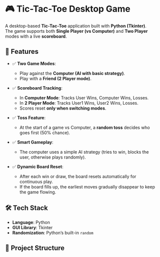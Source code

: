 # 🎮 Tic-Tac-Toe Desktop Game  

A desktop-based **Tic-Tac-Toe** application built with **Python (Tkinter)**.  
The game supports both **Single Player (vs Computer)** and **Two Player** modes with a live **scoreboard**.  


## 🚀 Features  

- ✅ **Two Game Modes**:  
  - Play against the **Computer (AI with basic strategy)**.  
  - Play with a **Friend (2 Player mode)**.  

- ✅ **Scoreboard Tracking**:  
  - In **Computer Mode**: Tracks User Wins, Computer Wins, Losses.  
  - In **2 Player Mode**: Tracks User1 Wins, User2 Wins, Losses.  
  - Scores reset **only when switching modes**.  

- ✅ **Toss Feature**:  
  - At the start of a game vs Computer, a **random toss** decides who goes first (50% chance).  

- ✅ **Smart Gameplay**:  
  - The computer uses a simple AI strategy (tries to win, blocks the user, otherwise plays randomly).  

- ✅ **Dynamic Board Reset**:  
  - After each win or draw, the board resets automatically for continuous play.  
  - If the board fills up, the earliest moves gradually disappear to keep the game flowing.  



## 🛠️ Tech Stack  

- **Language**: Python  
- **GUI Library**: Tkinter  
- **Randomization**: Python’s built-in `random`  



## 📂 Project Structure  

